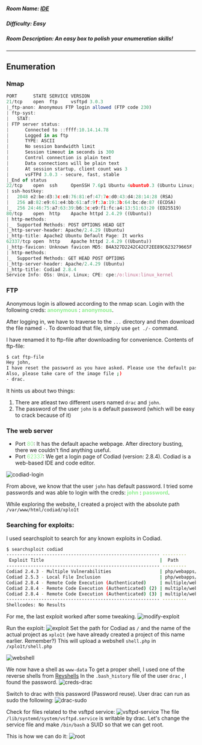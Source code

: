 ##### Room Name: [IDE](https://tryhackme.com/room/ide)
##### Difficulty: Easy
##### Room Description: An easy box to polish your enumeration skills!
---

## Enumeration

### Nmap
```js
PORT      STATE SERVICE VERSION
21/tcp    open  ftp     vsftpd 3.0.3
|_ftp-anon: Anonymous FTP login allowed (FTP code 230)
| ftp-syst: 
|   STAT: 
| FTP server status:
|      Connected to ::ffff:10.14.14.78
|      Logged in as ftp
|      TYPE: ASCII
|      No session bandwidth limit
|      Session timeout in seconds is 300
|      Control connection is plain text
|      Data connections will be plain text
|      At session startup, client count was 3
|      vsFTPd 3.0.3 - secure, fast, stable
|_End of status
22/tcp    open  ssh     OpenSSH 7.6p1 Ubuntu 4ubuntu0.3 (Ubuntu Linux; protocol 2.0)
| ssh-hostkey: 
|   2048 e2:be:d3:3c:e8:76:81:ef:47:7e:d0:43:d4:28:14:28 (RSA)
|   256 a8:82:e9:61:e4:bb:61:af:9f:3a:19:3b:64:bc:de:87 (ECDSA)
|_  256 24:46:75:a7:63:39:b6:3c:e9:f1:fc:a4:13:51:63:20 (ED25519)
80/tcp    open  http    Apache httpd 2.4.29 ((Ubuntu))
| http-methods: 
|_  Supported Methods: POST OPTIONS HEAD GET
|_http-server-header: Apache/2.4.29 (Ubuntu)
|_http-title: Apache2 Ubuntu Default Page: It works
62337/tcp open  http    Apache httpd 2.4.29 ((Ubuntu))
|_http-favicon: Unknown favicon MD5: B4A327D2242C42CF2EE89C623279665F
| http-methods: 
|_  Supported Methods: GET HEAD POST OPTIONS
|_http-server-header: Apache/2.4.29 (Ubuntu)
|_http-title: Codiad 2.8.4
Service Info: OSs: Unix, Linux; CPE: cpe:/o:linux:linux_kernel

```

### FTP
Anonymous login is allowed according to the nmap scan. Login with the following creds: <span style="color:lightgreen">**anonymous**</span> : <span style="color:lightgreen">**anonymous**</span>.

After logging in, we have to traverse to the `...` directory and then download the file named `-`. To download that file, simply use `get ./-` command.

I have renamed it to ftp-file after downloading for convenience.
Contents of ftp-file:
```sh
$ cat ftp-file          
Hey john,
I have reset the password as you have asked. Please use the default password to login. 
Also, please take care of the image file ;)
- drac.
```

It hints us about two things:
1. There are atleast two different users named `drac` and `john`.
2. The password of the user `john` is a default password (which will be easy to crack because of it)

### The web server
* Port <span style="color:lightgreen">80</span>: It has the default apache webpage. After directory busting, there we couldn't find anything useful.
* Port <span style="color:lightgreen">62337</span>: We get a login page of Codiad (version: 2.8.4). Codiad is a web-based IDE and code editor. 
   
 ![codiad-login](https://raw.githubusercontent.com/xplo1t-sec/CTF/master/TryHackMe/IDE/images/codiad-login.png)

From above, we know that the user `john` has default password. I tried some passwords and was able to login with the creds: <span style="color:lightgreen">**john**</span> : <span style="color:lightgreen">**password**</span>.

While exploring the website, I created a project with the absolute path `/var/www/html/codiad/xplo1t`
### Searching for exploits:
I used searchsploit to search for any known exploits in Codiad.


```sh
$ searchsploit codiad
--------------------------------------------------------- ---------
 Exploit Title                                           |  Path
--------------------------------------------------------- ---------
Codiad 2.4.3 - Multiple Vulnerabilities                  | php/webapps/35585.txt
Codiad 2.5.3 - Local File Inclusion                      | php/webapps/36371.txt
Codiad 2.8.4 - Remote Code Execution (Authenticated)     | multiple/webapps/49705.py
Codiad 2.8.4 - Remote Code Execution (Authenticated) (2) | multiple/webapps/49902.py
Codiad 2.8.4 - Remote Code Execution (Authenticated) (3) | multiple/webapps/49907.py
--------------------------------------------------------- ---------
Shellcodes: No Results

```

For me, the last exploit worked after some tweaking.
![modify-exploit](https://raw.githubusercontent.com/xplo1t-sec/CTF/master/TryHackMe/IDE/images/modify-exploit.png)

Run the exploit:
![exploit](https://raw.githubusercontent.com/xplo1t-sec/CTF/master/TryHackMe/IDE/images/exploit.png)
Set the path for Codiad as `/` and the name of the actual project as `xplo1t` (we have already created a project of this name earlier. Remember?)
This will upload a webshell `shell.php` in `/xplo1t/shell.php`

![webshell](https://raw.githubusercontent.com/xplo1t-sec/CTF/master/TryHackMe/IDE/images/webshell.png)

We now have a shell as `www-data`
To get a proper shell, I used one of the reverse shells from [Revshells](https://www.revshells.com/)
In the `.bash_history` file of the user `drac` , I found the password.
![creds-drac](https://raw.githubusercontent.com/xplo1t-sec/CTF/master/TryHackMe/IDE/images/creds-drac.png)

Switch to drac with this password (Password reuse).
User drac can run as sudo the following:
![drac-sudo](https://raw.githubusercontent.com/xplo1t-sec/CTF/master/TryHackMe/IDE/images/drac-sudo.png)

Check for files related to the vsftpd service:
![vsftpd-service](https://raw.githubusercontent.com/xplo1t-sec/CTF/master/TryHackMe/IDE/images/vsftpd-service.png)
The file `/lib/systemd/system/vsftpd.service` is writable by drac. Let's change the service file and make `/bin/bash` a SUID so that we can get root.

This is how we can do it:
![root](https://raw.githubusercontent.com/xplo1t-sec/CTF/master/TryHackMe/IDE/images/root.png)
